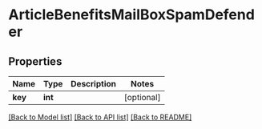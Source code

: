 # ArticleBenefitsMailBoxSpamDefender

## Properties
Name | Type | Description | Notes
------------ | ------------- | ------------- | -------------
**key** | **int** |  | [optional] 

[[Back to Model list]](../../README.md#documentation-for-models) [[Back to API list]](../../README.md#documentation-for-api-endpoints) [[Back to README]](../../README.md)

